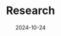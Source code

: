 ---
title: Research
date: 2024-10-24

# Listing view
view: landing

# Optional banner image (relative to `assets/media/` folder).
# banner:
#   caption: ''
#   image: ''
# ---
sections:
  - block: Research Topics
    content:
      title: Our Research Topic
      # Choose which groups/teams of users to display.
      #   Edit `user_groups` in each user's profile to add them to one or more of these groups.

---